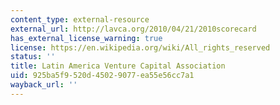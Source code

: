 ```yaml
---
content_type: external-resource
external_url: http://lavca.org/2010/04/21/2010scorecard
has_external_license_warning: true
license: https://en.wikipedia.org/wiki/All_rights_reserved
status: ''
title: Latin America Venture Capital Association
uid: 925ba5f9-520d-4502-9077-ea55e56cc7a1
wayback_url: ''
---
```

